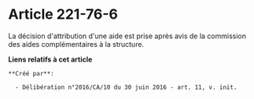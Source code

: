 # Article 221-76-6

La décision d'attribution d'une aide est prise après avis de la commission des aides complémentaires à la structure.

**Liens relatifs à cet article**

	**Créé par**:

	  - Délibération n°2016/CA/10 du 30 juin 2016 - art. 11, v. init.
